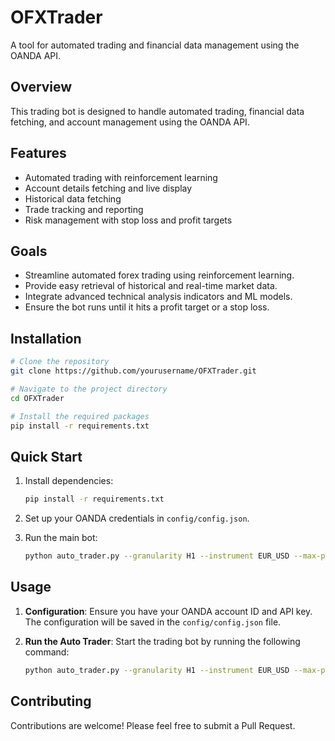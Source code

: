 # OFXTrader

A tool for automated trading and financial data management using the OANDA API.

## Overview

This trading bot is designed to handle automated trading, financial data fetching, and account management using the OANDA API.

## Features

- Automated trading with reinforcement learning
- Account details fetching and live display
- Historical data fetching
- Trade tracking and reporting
- Risk management with stop loss and profit targets

## Goals

- Streamline automated forex trading using reinforcement learning.
- Provide easy retrieval of historical and real-time market data.
- Integrate advanced technical analysis indicators and ML models.
- Ensure the bot runs until it hits a profit target or a stop loss.

## Installation

```bash
# Clone the repository
git clone https://github.com/yourusername/OFXTrader.git

# Navigate to the project directory
cd OFXTrader

# Install the required packages
pip install -r requirements.txt
```

## Quick Start

1. Install dependencies:

   ```bash
   pip install -r requirements.txt
   ```

2. Set up your OANDA credentials in `config/config.json`.

3. Run the main bot:

   ```bash
   python auto_trader.py --granularity H1 --instrument EUR_USD --max-profit-percent 0.1 --max-loss-percent 0.1
   ```

## Usage

1. **Configuration**: Ensure you have your OANDA account ID and API key. The configuration will be saved in the `config/config.json` file.

2. **Run the Auto Trader**: Start the trading bot by running the following command:

    ```bash
    python auto_trader.py --granularity H1 --instrument EUR_USD --max-profit-percent 0.1 --max-loss-percent 0.1
    ```

## Contributing

Contributions are welcome! Please feel free to submit a Pull Request.